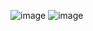 ![image](https://user-images.githubusercontent.com/87699062/229927839-0674ea89-5519-43b1-b99f-fa686abbba55.png)
![image](https://user-images.githubusercontent.com/87699062/229928206-d1fc2c34-5e30-4e36-a8dc-600b736c594e.png)
